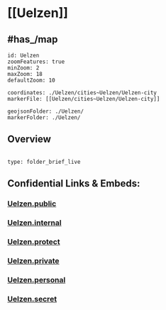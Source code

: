# [[Uelzen]] 


## #has_/map 


```leaflet
id: Uelzen
zoomFeatures: true 
minZoom: 2 
maxZoom: 18
defaultZoom: 10

coordinates: ./Uelzen/cities~Uelzen/Uelzen-city 
markerFile: [[Uelzen/cities~Uelzen/Uelzen-city]] 

geojsonFolder: ./Uelzen/
markerFolder: ./Uelzen/
```



## Overview
 
```folderv
```

```ccard
type: folder_brief_live
```
 


## Confidential Links & Embeds: 

### [Uelzen.public](/_public/\Earth\Continent\Europe\Europe~Central\Germany\Germany~West\Niedersachsen\counties~NiedersachsenUelzen.public.md) 

### [Uelzen.internal](/_internal/\Earth\Continent\Europe\Europe~Central\Germany\Germany~West\Niedersachsen\counties~NiedersachsenUelzen.internal.md) 

### [Uelzen.protect](/_protect/\Earth\Continent\Europe\Europe~Central\Germany\Germany~West\Niedersachsen\counties~NiedersachsenUelzen.protect.md) 

### [Uelzen.private](/_private/\Earth\Continent\Europe\Europe~Central\Germany\Germany~West\Niedersachsen\counties~NiedersachsenUelzen.private.md) 

### [Uelzen.personal](/_personal/\Earth\Continent\Europe\Europe~Central\Germany\Germany~West\Niedersachsen\counties~NiedersachsenUelzen.personal.md) 

### [Uelzen.secret](/_secret/\Earth\Continent\Europe\Europe~Central\Germany\Germany~West\Niedersachsen\counties~NiedersachsenUelzen.secret.md)

